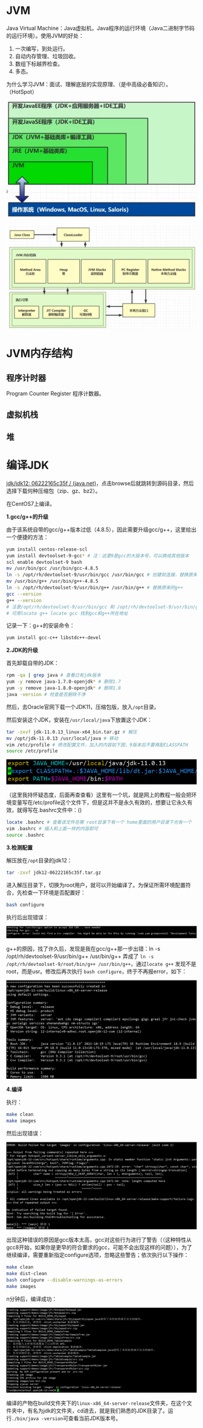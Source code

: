 # JVM

Java Virtual Machine：Java虚拟机，Java程序的运行环境（Java二进制字节码的运行环境）。使用JVM的好处：

1. 一次编写，到处运行。
2. 自动内存管理、垃圾回收。
3. 数组下标越界检查。
4. 多态。

为什么学习JVM：面试、理解底层的实现原理、（是中高级必备知识）。（HotSpot）

<img src="img/8.structure.png" style="zoom:50%;" />

![](img/9.load.png)











# JVM内存结构

## 程序计时器

Program Counter Register 程序计数器。



## 虚拟机栈



## 堆

# 编译JDK

[jdk/jdk12: 06222165c35f / (java.net)](https://hg.openjdk.java.net/jdk/jdk12/file/06222165c35f)，点击browse后就跳转到源码目录，然后选择下载何种压缩包（zip、gz、bz2）。

在CentOS7上编译。

**1.gcc/g++的升级**

由于该系统自带的gcc/g++版本过低（4.8.5），因此需要升级gcc/g++，这里给出一个便捷的方法：

```bash
yum install centos-release-scl
yum install devtoolset-9-gcc* # 注：这里9是gcc的大版本号，可以换成其他版本
scl enable devtoolset-9 bash
mv /usr/bin/gcc /usr/bin/gcc-4.8.5
ln -s /opt/rh/devtoolset-9/usr/bin/gcc /usr/bin/gcc # 创建软连接，替换原来的gcc
mv /usr/bin/g++ /usr/bin/g++-4.8.5
ln -s /opt/rh/devtoolset-9/usr/bin/g++ /usr/bin/g++ # 替换原来的g++
gcc --version
g++ --version
# 注意/opt/rh/devtoolset-9/usr/bin/gcc 和 /opt/rh/devtoolset-9/usr/bin/g++ 
# 可用locate g++ locate gcc 找到gcc和g++所在地址
```

记录一下：g++的安装命令：

```bash
yum install gcc-c++ libstdc++-devel
```

**2.JDK的升级**

首先卸载自带的JDK：

```bash
rpm -qa | grep java # 查看已有jdk版本
yum -y remove java-1.7.0-openjdk* # 删除1.7
yum -y remove java-1.8.0-openjdk* # 删除1.8
java -version # 检查是否删除干净
```

然后，去Oracle官网下载一个JDK11，压缩包版，放入`/opt`目录。

然后安装这个JDK，安装在`/usr/local/java`下放置这个JDK：

```bash
tar -zxvf jdk-11.0.13_linux-x64_bin.tar.gz # 解压
mv /opt/jdk-11.0.13 /usr/local/java # 移动
vim /etc/profile # 修改配置文件，加入的内容如下图，9版本后不要再配CLASSPATH
source /etc/profile
```

![](img/1.环境变量.png)

（这里我持怀疑态度，后面再查查看）这里有一个坑，就是网上的教程一般会把环境变量写在/etc/profile这个文件下，但是这并不是永久有效的，想要让它永久有效，就得写在.bashrc文件中：()

```bash
locate .bashrc # 查看该文件在哪 root目录下有一个 home里面的用户目录下也有一个
vim .bashrc # 插入和上面一样的内容即可
source .bashrc
```

**3.检测配置**

解压放在`/opt`目录的jdk12：

```bash
tar -zxvf jdk12-06222165c35f.tar.gz
```

进入解压目录下，切换为root用户，就可以开始编译了。为保证所需环境配置符合，先检查一下环境是否配置好：

```bash
bash configure
```

执行后出现错误：

![](img/2.Configureerror.png)

g++的原因，找了许久后，发现是我在gcc/g++那一步出错：ln -s /opt/rh/devtoolset-9/usr/bin/g++ /usr/bin/g++ 弄成了 `ln -s /opt/rh/devtoolset-9/root/bin/g++ /usr/bin/g++`，通过`locate g++` 发现不是root，而是usr。修改后再次执行 `bash configure`，终于不再报error，如下：

![](img/3.bashConfigure.png)

**4.编译**

执行：

```bash
make clean
make images
```

然后出现错误：

![](img/4.error.png)

出现这种错误的原因是gcc版本太高，gcc对这些行为进行了警告（（这种特性从gcc8开始，如果你是更早的符合要求的gcc，可能不会出现这样的问题）），为了继续编译，需要重新指定configure选项，忽略这些警告；依次执行以下操作：

```bash
make clean
make dist-clean
bash configure --disable-warnings-as-errors
make images
```

n分钟后，编译成功：

![](img/5.finish.png)

编译的产物在build文件夹下的`linux-x86_64-server-release`文件夹，在这个文件夹中，有名为jdk的文件夹，cd进去，就是我们熟悉的JDK目录了。运行`./bin/java -version`可查看当前JDK版本号。



